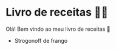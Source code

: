 # Livro de receitas :man_cook:

Olá! Bem vindo ao meu livro de receitas :wave:

- Strogonoff de frango 
